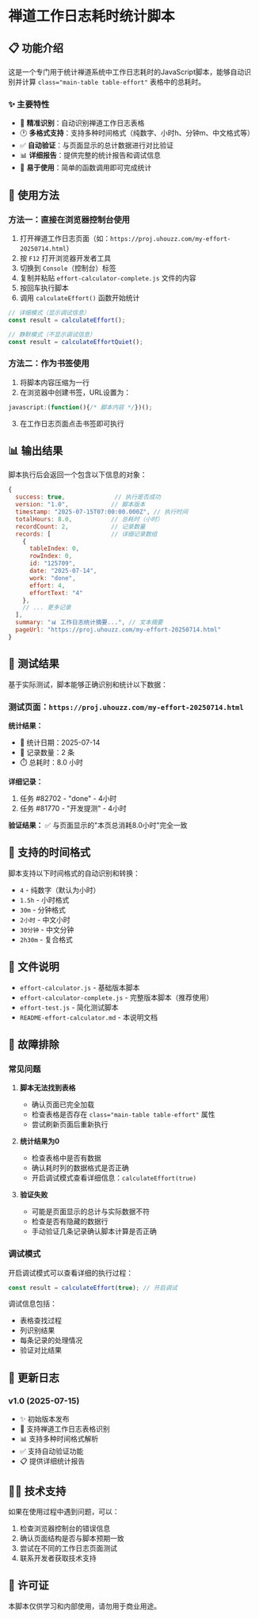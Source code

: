 # 禅道工作日志耗时统计脚本

## 📋 功能介绍

这是一个专门用于统计禅道系统中工作日志耗时的JavaScript脚本，能够自动识别并计算 `class="main-table table-effort"` 表格中的总耗时。

### ✨ 主要特性

- 🎯 **精准识别**：自动识别禅道工作日志表格
- 🕐 **多格式支持**：支持多种时间格式（纯数字、小时h、分钟m、中文格式等）
- ✅ **自动验证**：与页面显示的总计数据进行对比验证
- 📊 **详细报告**：提供完整的统计报告和调试信息
- 🔧 **易于使用**：简单的函数调用即可完成统计

## 🚀 使用方法

### 方法一：直接在浏览器控制台使用

1. 打开禅道工作日志页面（如：`https://proj.uhouzz.com/my-effort-20250714.html`）
2. 按 `F12` 打开浏览器开发者工具
3. 切换到 `Console`（控制台）标签
4. 复制并粘贴 `effort-calculator-complete.js` 文件的内容
5. 按回车执行脚本
6. 调用 `calculateEffort()` 函数开始统计

```javascript
// 详细模式（显示调试信息）
const result = calculateEffort();

// 静默模式（不显示调试信息）
const result = calculateEffortQuiet();
```

### 方法二：作为书签使用

1. 将脚本内容压缩为一行
2. 在浏览器中创建书签，URL设置为：
```javascript
javascript:(function(){/* 脚本内容 */})();
```
3. 在工作日志页面点击书签即可执行

## 📊 输出结果

脚本执行后会返回一个包含以下信息的对象：

```javascript
{
  success: true,              // 执行是否成功
  version: "1.0",            // 脚本版本
  timestamp: "2025-07-15T07:00:00.000Z", // 执行时间
  totalHours: 8.0,           // 总耗时（小时）
  recordCount: 2,            // 记录数量
  records: [                 // 详细记录数组
    {
      tableIndex: 0,
      rowIndex: 0,
      id: "125709",
      date: "2025-07-14",
      work: "done",
      effort: 4,
      effortText: "4"
    },
    // ... 更多记录
  ],
  summary: "📊 工作日志统计摘要...", // 文本摘要
  pageUrl: "https://proj.uhouzz.com/my-effort-20250714.html"
}
```

## 🎯 测试结果

基于实际测试，脚本能够正确识别和统计以下数据：

### 测试页面：`https://proj.uhouzz.com/my-effort-20250714.html`

**统计结果：**
- 📅 统计日期：2025-07-14
- 📝 记录数量：2 条
- ⏱️ 总耗时：8.0 小时

**详细记录：**
1. 任务 #82702 - "done" - 4小时
2. 任务 #81770 - "开发提测" - 4小时

**验证结果：** ✅ 与页面显示的"本页总消耗8.0小时"完全一致

## 🔧 支持的时间格式

脚本支持以下时间格式的自动识别和转换：

- `4` - 纯数字（默认为小时）
- `1.5h` - 小时格式
- `30m` - 分钟格式
- `2小时` - 中文小时
- `30分钟` - 中文分钟
- `2h30m` - 复合格式

## 📁 文件说明

- `effort-calculator.js` - 基础版本脚本
- `effort-calculator-complete.js` - 完整版本脚本（推荐使用）
- `effort-test.js` - 简化测试脚本
- `README-effort-calculator.md` - 本说明文档

## 🐛 故障排除

### 常见问题

1. **脚本无法找到表格**
   - 确认页面已完全加载
   - 检查表格是否存在 `class="main-table table-effort"` 属性
   - 尝试刷新页面后重新执行

2. **统计结果为0**
   - 检查表格中是否有数据
   - 确认耗时列的数据格式是否正确
   - 开启调试模式查看详细信息：`calculateEffort(true)`

3. **验证失败**
   - 可能是页面显示的总计与实际数据不符
   - 检查是否有隐藏的数据行
   - 手动验证几条记录确认脚本计算是否正确

### 调试模式

开启调试模式可以查看详细的执行过程：

```javascript
const result = calculateEffort(true); // 开启调试
```

调试信息包括：
- 表格查找过程
- 列识别结果
- 每条记录的处理情况
- 验证对比结果

## 📝 更新日志

### v1.0 (2025-07-15)
- ✨ 初始版本发布
- 🎯 支持禅道工作日志表格识别
- 📊 支持多种时间格式解析
- ✅ 支持自动验证功能
- 📋 提供详细统计报告

## 👨‍💻 技术支持

如果在使用过程中遇到问题，可以：

1. 检查浏览器控制台的错误信息
2. 确认页面结构是否与脚本预期一致
3. 尝试在不同的工作日志页面测试
4. 联系开发者获取技术支持

## 📄 许可证

本脚本仅供学习和内部使用，请勿用于商业用途。
